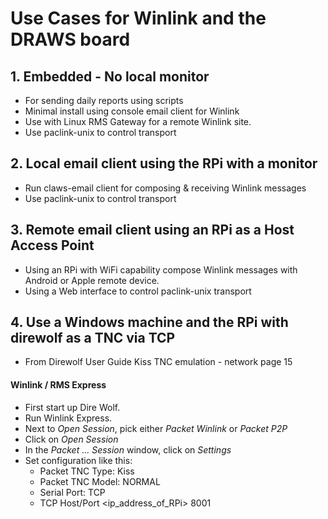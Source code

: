 # Use Cases for Winlink and the DRAWS board

## 1. Embedded - No local monitor
* For sending daily reports using scripts
* Minimal install using console email client for Winlink
* Use with Linux RMS Gateway for a remote Winlink site.
* Use paclink-unix to control transport

## 2. Local email client using the RPi with a monitor
* Run claws-email client for composing & receiving Winlink messages
* Use paclink-unix to control transport

## 3. Remote email client using an RPi as a Host Access Point
* Using an RPi with WiFi capability compose Winlink messages with Android or Apple remote device.
* Using a Web interface to control paclink-unix transport

## 4. Use a Windows machine and the RPi with direwolf as a TNC via TCP
* From Direwolf User Guide Kiss TNC emulation - network page 15

#### Winlink / RMS Express
* First start up Dire Wolf.
* Run Winlink Express.
* Next to _Open Session_, pick either _Packet Winlink_ or _Packet P2P_
* Click on _Open Session_
* In the _Packet ... Session_ window, click on _Settings_
* Set configuration like this:
  * Packet TNC Type: Kiss
  * Packet TNC Model: NORMAL
  * Serial Port: TCP
  * TCP Host/Port <ip_address_of_RPi> 8001
